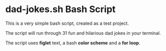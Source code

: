 # dad-jokes.sh Bash Script

This is a very simple bash script, created as a test project.

The script will run through 31 fun and hilarious dad jokes in your terminal.  

The script uses **figlet** text, a bash **color scheme** and a **for loop**.
